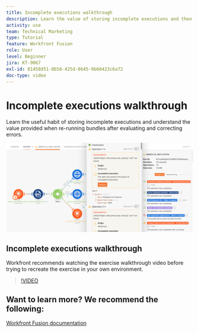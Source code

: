 ```yaml
---
title: Incomplete executions walkthrough
description: Learn the value of storing incomplete executions and then re-running bundles after evaluating and correcting errors in [!DNL Adobe Workfront Fusion].
activity: use
team: Technical Marketing
type: Tutorial
feature: Workfront Fusion
role: User
level: Beginner
jira: KT-9067
exl-id: 81458d51-8b58-425d-8645-9b60423c6a72
doc-type: video
---
```

# Incomplete executions walkthrough

Learn the useful habit of storing incomplete executions and understand the value provided when re-running bundles after evaluating and correcting errors.

![An image of a scenario with error handling](assets/troubleshooting-and-error-handling-8.png)

## Incomplete executions walkthrough

Workfront recommends watching the exercise walkthrough video before trying to recreate the exercise in your own environment.

>[!VIDEO](https://video.tv.adobe.com/v/335308/?quality=12&learn=on)

## Want to learn more? We recommend the following:

[Workfront Fusion documentation](https://experienceleague.adobe.com/docs/workfront/using/adobe-workfront-fusion/workfront-fusion-2.html?lang=en)
